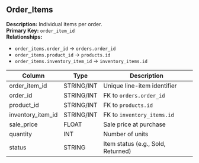 ## Order_Items

**Description:** Individual items per order.  
**Primary Key:** `order_item_id`  
**Relationships:**  
- `order_items.order_id` → `orders.order_id`  
- `order_items.product_id` → `products.id`  
- `order_items.inventory_item_id` → `inventory_items.id`

| Column | Type | Description |
|--------|------|-------------|
| order_item_id | STRING/INT | Unique line-item identifier |
| order_id | STRING/INT | FK to `orders.order_id` |
| product_id | STRING/INT | FK to `products.id` |
| inventory_item_id | STRING/INT | FK to `inventory_items.id` |
| sale_price | FLOAT | Sale price at purchase |
| quantity | INT | Number of units |
| status | STRING | Item status (e.g., Sold, Returned) |